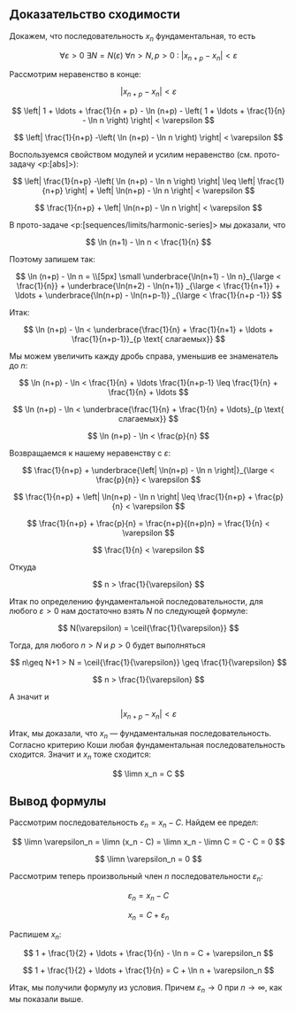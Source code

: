 ## Доказательство сходимости

Докажем, что последовательность $x_n$ фундаментальная, то есть

$$ \forall \varepsilon > 0 \ \exists N = N(\varepsilon) \ \forall n > N, p > 0 \ : \ |x_{n+p} - x_{n}| < \varepsilon $$

Рассмотрим неравенство в конце:

$$ |x_{n+p} - x_{n}| < \varepsilon $$

$$ \left| 1 + \ldots + \frac{1}{n + p} - \ln (n+p) - \left( 1 + \ldots + \frac{1}{n} - \ln n \right) \right| < \varepsilon $$

$$ \left| \frac{1}{n+p} -\left( \ln (n+p) - \ln n \right) \right| < \varepsilon $$

Воспользуемся свойством модулей и усилим неравенство (см. прото-задачу <p:[abs]>):

$$ \left| \frac{1}{n+p} -\left( \ln (n+p) - \ln n \right) \right| \leq \left| \frac{1}{n+p} \right| + \left| \ln(n+p) - \ln n \right| < \varepsilon $$

$$ \frac{1}{n+p} + \left| \ln(n+p) - \ln n \right| < \varepsilon $$

В прото-задаче <p:[sequences/limits/harmonic-series]> мы доказали, что

$$ \ln (n+1) - \ln n < \frac{1}{n} $$

Поэтому запишем так:

$$
    \ln (n+p) - \ln n =
    \\[5px]
    \small \underbrace{\ln(n+1) - \ln n}_{\large < \frac{1}{n}} + \underbrace{\ln(n+2) - \ln(n+1)} _{\large < \frac{1}{n+1}} + \ldots + \underbrace{\ln(n+p) - \ln(n+p-1)} _{\large < \frac{1}{n+p -1}}
$$

Итак:

$$ \ln (n+p) - \ln < \underbrace{\frac{1}{n} + \frac{1}{n+1} + \ldots + \frac{1}{n+p-1}}_{p \text{ слагаемых}} $$

Мы можем увеличить кажду дробь справа, уменьшив ее знаменатель до $n$:

$$ \ln (n+p) - \ln < \frac{1}{n} + \ldots \frac{1}{n+p-1} \leq \frac{1}{n} + \frac{1}{n} + \ldots $$

$$ \ln (n+p) - \ln < \underbrace{\frac{1}{n} + \frac{1}{n} + \ldots}_{p \text{ слагаемых}} $$

$$ \ln (n+p) - \ln < \frac{p}{n} $$

Возвращаемся к нашему неравенству с $\varepsilon$:

$$ \frac{1}{n+p} + \underbrace{\left| \ln(n+p) - \ln n \right|}_{\large < \frac{p}{n}} < \varepsilon $$

$$ \frac{1}{n+p} + \left| \ln(n+p) - \ln n \right| \leq \frac{1}{n+p} + \frac{p}{n} < \varepsilon $$

$$ \frac{1}{n+p} + \frac{p}{n} = \frac{n+p}{(n+p)n} = \frac{1}{n} < \varepsilon $$

$$ \frac{1}{n} < \varepsilon $$

Откуда

$$ n > \frac{1}{\varepsilon} $$

Итак по определению фундаментальной последовательности, для любого $\varepsilon > 0$ нам достаточно взять $N$ по следующей формуле:

$$ N(\varepsilon) = \ceil{\frac{1}{\varepsilon}} $$

Тогда, для любого $n > N$ и $p>0$ будет выполняться

$$ n\geq N+1 > N = \ceil{\frac{1}{\varepsilon}} \geq \frac{1}{\varepsilon} $$

$$ n > \frac{1}{\varepsilon} $$

А значит и

$$ |x_{n+p} - x_n| < \varepsilon $$

Итак, мы доказали, что $x_n$ — фундаментальная последовательность. Согласно критерию Коши любая фундаментальная последовательность сходится. Значит и $x_n$ тоже сходится:

$$ \limn x_n = C $$

## Вывод формулы

Рассмотрим последовательность $\varepsilon_n = x_n - C$. Найдем ее предел:

$$ \limn \varepsilon_n = \limn (x_n - C) = \limn x_n - \limn C = C - C = 0 $$

$$ \limn \varepsilon_n = 0 $$

Рассмотрим теперь произвольный член $n$ последовательности $\varepsilon_n$:

$$ \varepsilon_n = x_n - C $$

$$ x_n = C + \varepsilon_n $$

Распишем $x_n$:

$$ 1 + \frac{1}{2} + \ldots + \frac{1}{n} - \ln n = C + \varepsilon_n $$

$$ 1 + \frac{1}{2} + \ldots + \frac{1}{n} = C + \ln n + \varepsilon_n $$

Итак, мы получили формулу из условия. Причем $\varepsilon_n \to 0$ при $n\to\infty$, как мы показали выше.